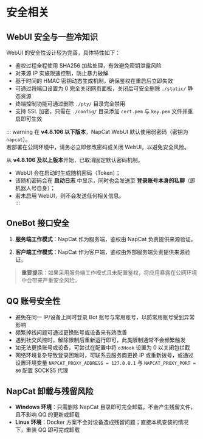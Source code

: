 # 安全相关

## WebUI 安全与一些冷知识

WebUI 的安全性设计较为完善，具体特性如下：

- 鉴权过程全程使用 SHA256 加盐处理，有效避免密钥泄露风险
- 对来源 IP 实施限速控制，防止暴力破解
- 基于时间的 HMAC 密钥动态生成机制，确保鉴权在重启后立即失效
- 可通过将端口设置为 0 完全关闭网页面板，关闭后可安全删除 `./static/` 静态资源
- 终端控制功能可通过删除 `./pty/` 目录完全禁用
- 支持 SSL 加密，只需在 `./config/` 目录添加 `cert.pem` 与 `key.pem` 文件并重启即可生效

::: warning
在 **v4.8.106 以下版本**，NapCat WebUI 默认使用弱密码（密钥为 `napcat`）。  
若部署在公网环境中，请务必立即修改密码或关闭 WebUI，以避免安全风险。  

从 **v4.8.106 及以上版本**开始，已取消固定默认密码机制。  
- WebUI 会在启动时生成随机密码（Token）；  
- 该随机密码会在 **启动日志** 中显示，同时也会发送至 **登录账号本身的私聊**（即机器人号自身）；  
- 若未启用 WebUI，则不会发送任何相关信息。  
:::

## OneBot 接口安全

1. **服务端工作模式**：NapCat 作为服务端，鉴权由 NapCat 负责提供来源验证。

2. **客户端工作模式**：NapCat 作为客户端，鉴权由外部服务端负责提供来源验证。

> **重要提示**：如果采用服务端工作模式且未配置鉴权，将应用暴露在公网环境中会带来严重安全风险。

## QQ 账号安全性

- 避免在同一 IP/设备上同时登录 Bot 账号与常用账号，以防常用账号受到异常影响
- 频繁掉线问题可通过更换账号或设备来有效改善
- 遇到社交风控时，解除限制后重新运行即可，此类限制通常不会频繁触发
- 如无法更换账号或设备，可尝试在配置中将 `o3Hook` 设置为 0 以关闭包拦截
- 网络环境复杂导致登录困难时，可联系云服务商更换 IP 或重新拨号，或通过设置环境变量 `NAPCAT_PROXY_ADDRESS = 127.0.0.1` 与 `NAPCAT_PROXY_PORT = 80` 配置 SOCKS5 代理

## NapCat 卸载与残留风险

- **Windows 环境**：只需删除 NapCat 目录即可完全卸载，不会产生残留文件，且不影响 QQ 的更新或卸载
- **Linux 环境**：Docker 方案不会对设备造成残留问题；直接本机安装的情况下，重装 QQ 即可完成卸载
